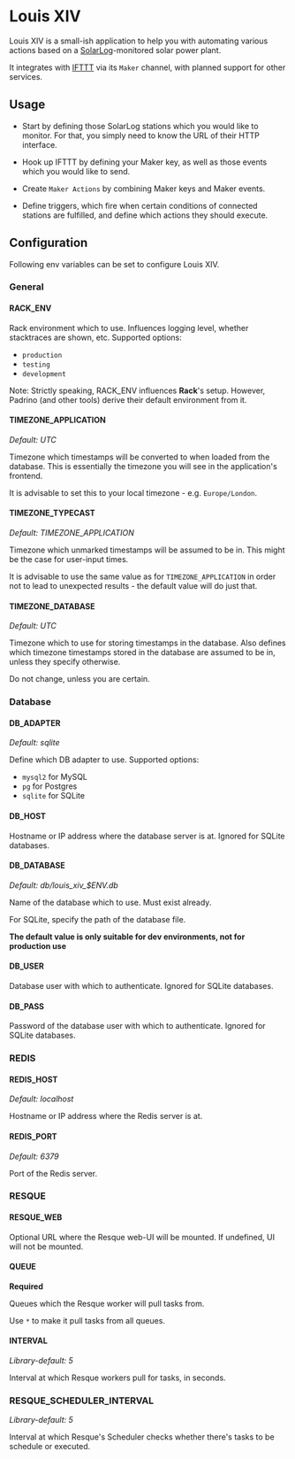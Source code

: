 # Louis XIV

Louis XIV is a small-ish application to help you with automating various
actions based on a [SolarLog](http://www.solar-log.com/)-monitored solar power
plant.

It integrates with [IFTTT](http://ifttt.com) via its `Maker` channel, with
planned support for other services.

## Usage

- Start by defining those SolarLog stations which you would like to monitor. For
  that, you simply need to know the URL of their HTTP interface.

- Hook up IFTTT by defining your Maker key, as well as those events
  which you would like to send.

- Create `Maker Actions` by combining Maker keys and Maker events.

- Define triggers, which fire when certain conditions of connected stations
  are fulfilled, and define which actions they should execute.

## Configuration

Following env variables can be set to configure Louis XIV.

### General

#### RACK_ENV

Rack environment which to use. Influences logging level, whether stacktraces
are shown, etc. Supported options:

- `production`
- `testing`
- `development`

Note: Strictly speaking, RACK_ENV influences **Rack**'s setup. However, Padrino
(and other tools) derive their default environment from it.

#### TIMEZONE_APPLICATION

*Default: UTC*

Timezone which timestamps will be converted to when loaded from the database.
This is essentially the timezone you will see in the application's frontend.

It is advisable to set this to your local timezone - e.g. `Europe/London`.

#### TIMEZONE_TYPECAST

*Default: TIMEZONE_APPLICATION*

Timezone which unmarked timestamps will be assumed to be in. This might be the
case for user-input times.

It is advisable to use the same value as for `TIMEZONE_APPLICATION` in order
not to lead to unexpected results - the default value will do just that.

#### TIMEZONE_DATABASE

*Default: UTC*

Timezone which to use for storing timestamps in the database. Also defines
which timezone timestamps stored in the database are assumed to be in, unless
they specify otherwise.

Do not change, unless you are certain.

### Database

#### DB_ADAPTER 

*Default: sqlite*

Define which DB adapter to use. Supported options:

* `mysql2` for MySQL
* `pg` for Postgres
* `sqlite` for SQLite

#### DB_HOST

Hostname or IP address where the database server is at. Ignored for SQLite
databases.

#### DB_DATABASE 

*Default: db/louis_xiv_$ENV.db*

Name of the database which to use. Must exist already.

For SQLite, specify the path of the database file.

**The default value is only suitable for dev environments, not for production
use**

#### DB_USER

Database user with which to authenticate. Ignored for SQLite databases.

#### DB_PASS

Password of the database user with which to authenticate. Ignored for SQLite
databases.

### REDIS

#### REDIS_HOST 

*Default: localhost*

Hostname or IP address where the Redis server is at.

#### REDIS_PORT 

*Default: 6379*

Port of the Redis server.

### RESQUE

#### RESQUE_WEB

Optional URL where the Resque web-UI will be mounted. If undefined, UI will not
be mounted.

#### QUEUE

**Required**

Queues which the Resque worker will pull tasks from.

Use `*` to make it pull tasks from all queues.

#### INTERVAL 

*Library-default: 5*

Interval at which Resque workers pull for tasks, in seconds.

### RESQUE\_SCHEDULER\_INTERVAL 

*Library-default: 5*

Interval at which Resque's Scheduler checks whether there's tasks to be
schedule or executed.

